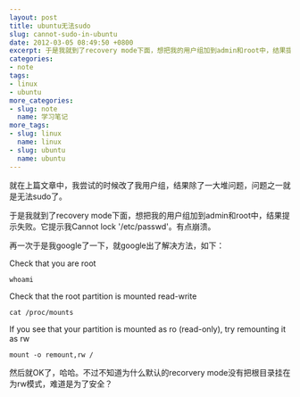 ```yaml
---
layout: post
title: ubuntu无法sudo
slug: cannot-sudo-in-ubuntu
date: 2012-03-05 08:49:50 +0800
excerpt: 于是我就到了recovery mode下面，想把我的用户组加到admin和root中，结果提示失败。它提示我Cannot lock /etc/passwd。有点崩溃。
categories:
- note
tags:
- linux
- ubuntu
more_categories:
- slug: note
  name: 学习笔记
more_tags:
- slug: linux
  name: linux
- slug: ubuntu
  name: ubuntu
---
```


就在上篇文章中，我尝试的时候改了我用户组，结果除了一大堆问题，问题之一就是无法sudo了。

于是我就到了recovery mode下面，想把我的用户组加到admin和root中，结果提示失败。它提示我Cannot lock '/etc/passwd'。有点崩溃。

再一次于是我google了一下，就google出了解决方法，如下：

Check that you are root

	whoami

Check that the root partition is mounted read-write

	cat /proc/mounts

If you see that your partition is mounted as ro (read-only), try remounting it as rw

	mount -o remount,rw /

然后就OK了，哈哈。不过不知道为什么默认的recorvery mode没有把根目录挂在为rw模式，难道是为了安全？

